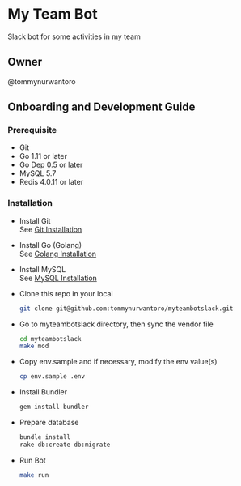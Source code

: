 # My Team Bot

Slack bot for some activities in my team

## Owner

@tommynurwantoro

## Onboarding and Development Guide

### Prerequisite

- Git
- Go 1.11 or later
- Go Dep 0.5 or later
- MySQL 5.7
- Redis 4.0.11 or later

### Installation

- Install Git  
  See [Git Installation](https://git-scm.com/book/en/v2/Getting-Started-Installing-Git)

- Install Go (Golang)  
  See [Golang Installation](https://golang.org/doc/install)

- Install MySQL  
  See [MySQL Installation](https://www.mysql.com/downloads/)

- Clone this repo in your local

  ```sh
  git clone git@github.com:tommynurwantoro/myteambotslack.git
  ```

- Go to myteambotslack directory, then sync the vendor file

  ```sh
  cd myteambotslack
  make mod
  ```

- Copy env.sample and if necessary, modify the env value(s)

  ```sh
  cp env.sample .env
  ```

- Install Bundler
  
  ```sh
  gem install bundler
  ```

- Prepare database

  ```sh
  bundle install
  rake db:create db:migrate
  ```

- Run Bot

  ```sh
  make run
  ```
